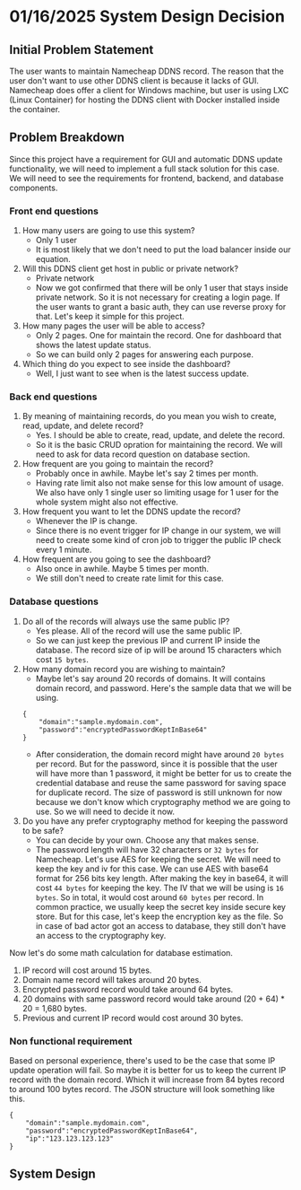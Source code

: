 # 01/16/2025 System Design Decision

## Initial Problem Statement

The user wants to maintain Namecheap DDNS record. The reason that the user don't want to use other DDNS client is because it lacks of GUI. Namecheap does offer a client for Windows machine, but user is using LXC (Linux Container) for hosting the DDNS client with Docker installed inside the container.

## Problem Breakdown

Since this project have a requirement for GUI and automatic DDNS update functionality, we will need to implement a full stack solution for this case. We will need to see the requirements for frontend, backend, and database components.

### Front end questions

1. How many users are going to use this system?
    - Only 1 user
    - It is most likely that we don't need to put the load balancer inside our equation.
2. Will this DDNS client get host in public or private network?
    - Private network
    - Now we got confirmed that there will be only 1 user that stays inside private network. So it is not necessary for creating a login page. If the user wants to grant a basic auth, they can use reverse proxy for that. Let's keep it simple for this project.
3. How many pages the user will be able to access?
    - Only 2 pages. One for maintain the record. One for dashboard that shows the latest update status.
    - So we can build only 2 pages for answering each purpose.
4. Which thing do you expect to see inside the dashboard?
    - Well, I just want to see when is the latest success update.

### Back end questions

1. By meaning of maintaining records, do you mean you wish to create, read, update, and delete record?
    - Yes. I should be able to create, read, update, and delete the record.
    - So it is the basic CRUD opration for maintaining the record. We will need to ask for data record question on database section.
2. How frequent are you going to maintain the record?
    - Probably once in awhile. Maybe let's say 2 times per month.
    - Having rate limit also not make sense for this low amount of usage. We also have only 1 single user so limiting usage for 1 user for the whole system might also not effective.
3. How frequent you want to let the DDNS update the record?
    - Whenever the IP is change.
    - Since there is no event trigger for IP change in our system, we will need to create some kind of cron job to trigger the public IP check every 1 minute.
4. How frequent are you going to see the dashboard?
    - Also once in awhile. Maybe 5 times per month.
    - We still don't need to create rate limit for this case.

### Database questions

1. Do all of the records will always use the same public IP?
    - Yes please. All of the record will use the same public IP.
    - So we can just keep the previous IP and current IP inside the database. The record size of ip will be around 15 characters which cost `15 bytes`.
2. How many domain record you are wishing to maintain?
    - Maybe let's say around 20 records of domains. It will contains domain record, and password. Here's the sample data that we will be using.
    ```
    {
        "domain":"sample.mydomain.com",
        "password":"encryptedPasswordKeptInBase64"
    }
    ```
    - After consideration, the domain record might have around `20 bytes` per record. But for the password, since it is possible that the user will have more than 1 password, it might be better for us to create the credential database and reuse the same password for saving space for duplicate record. The size of password is still unknown for now because we don't know which cryptography method we are going to use. So we will need to decide it now.
4. Do you have any prefer cryptography method for keeping the password to be safe?
    - You can decide by your own. Choose any that makes sense.
    - The password length will have 32 characters or `32 bytes` for Namecheap. Let's use AES for keeping the secret. We will need to keep the key and iv for this case. We can use AES with base64 format for 256 bits key length. After making the key in base64, it will cost `44 bytes` for keeping the key. The IV that we will be using is `16 bytes`. So in total, it would cost around `60 bytes` per record. In common practice, we usually keep the secret key inside secure key store. But for this case, let's keep the encryption key as the file. So in case of bad actor got an access to database, they still don't have an access to the cryptography key.

Now let's do some math calculation for database estimation.

1. IP record will cost around 15 bytes.
2. Domain name record will takes around 20 bytes.
3. Encrypted password record would take around 64 bytes.
4. 20 domains with same password record would take around (20 + 64) * 20 = 1,680 bytes.
5. Previous and current IP record would cost around 30 bytes.


### Non functional requirement

Based on personal experience, there's used to be the case that some IP update operation will fail. So maybe it is better for us to keep the current IP record with the domain record. Which it will increase from 84 bytes record to around 100 bytes record. The JSON structure will look something like this.

```
{
    "domain":"sample.mydomain.com",
    "password":"encryptedPasswordKeptInBase64",
    "ip":"123.123.123.123"
}
```

## System Design